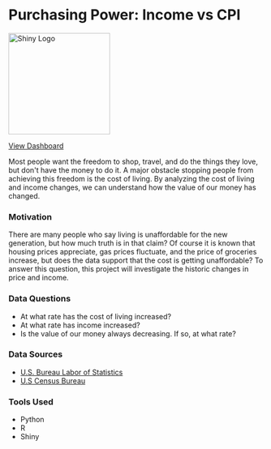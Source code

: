 # Purchasing Power: Income vs CPI
<a href = "https://paris-a-parker.shinyapps.io/Purchasing_Power_Dashboard">
  <img src = "https://www.rstudio.com/wp-content/uploads/2014/04/shiny.png" alt = "Shiny Logo" width = "200"/>
</a>

[View Dashboard](https://paris-a-parker.shinyapps.io/Purchasing_Power_Dashboard)

Most people want the freedom to shop, travel, and do the things they love, but don't have the money to do it. A major obstacle stopping people from achieving this freedom is the cost of living. By analyzing the cost of living and income changes, we can understand how the value of our money has changed.

### Motivation
There are many people who say living is unaffordable for the new generation, but how much truth is in that claim? Of course it is known that housing prices appreciate, gas prices fluctuate, and the price of groceries increase, but does the data support that the cost is getting unaffordable? To answer this question, this project will investigate the historic changes in price and income.

### Data Questions
- At what rate has the cost of living increased?
- At what rate has income increased?
- Is the value of our money always decreasing. If so, at what rate?

### Data Sources
- [U.S. Bureau Labor of Statistics](https://www.bls.gov/developers/home.htm)
- [U.S Census Bureau](https://www.census.gov/library/publications/2023/demo/p60-279.html#:~:text=Real%20median%20household%20income%20was,and%20Table%20A%2D1)

### Tools Used
- Python
- R
- Shiny


